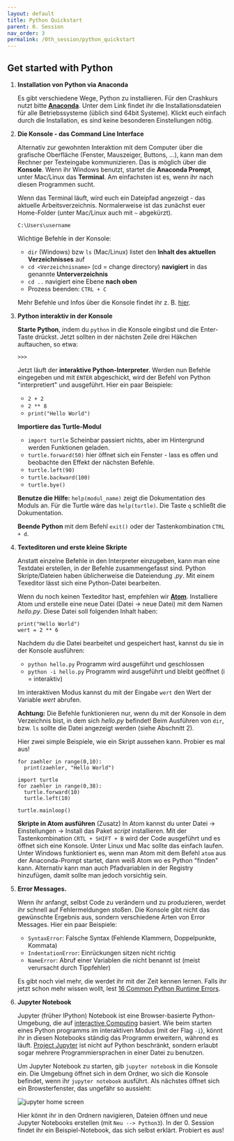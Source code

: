```yaml
---
layout: default
title: Python Quickstart
parent: 0. Session
nav_order: 3
permalink: /0th_session/python_quickstart
---
```


## Get started with Python

1. **Installation von Python via Anaconda**

    Es gibt verschiedene Wege, Python zu installieren. Für den Crashkurs nutzt bitte [**Anaconda**](https://www.anaconda.com/products/individual). Unter dem Link findet ihr die    Installationsdateien für alle Betriebssysteme (üblich sind 64bit Systeme). Klickt euch einfach durch die Installation, es sind keine besonderen Einstellungen nötig.


2. **Die Konsole - das Command Line Interface**

    Alternativ zur gewohnten Interaktion mit dem Computer über die grafische Oberfläche (Fenster, Mauszeiger, Buttons, ...), kann man dem Rechner per Texteingabe kommunizieren.
    Das is möglich über die **Konsole**. Wenn ihr Windows benutzt, startet die **Anaconda Prompt**, unter Mac/Linux das **Terminal**. Am einfachsten ist es, wenn ihr nach diesen Programmen sucht.

    Wenn das Terminal läuft, wird euch ein Dateipfad angezeigt - das aktuelle Arbeitsverzeichnis. Normalerweise ist das zunächst euer Home-Folder (unter Mac/Linux auch mit `~` abgekürzt).
    ```
    C:\Users\username
    ```
    Wichtige Befehle in der Konsole:
    * `dir` (Windows) bzw `ls` (Mac/Linux) listet den **Inhalt des aktuellen Verzeichnisses** auf
    * `cd <Verzeichnisname>` (cd = change directory) **navigiert** in das genannte **Unterverzeichnis**
    * `cd ..` navigiert eine Ebene **nach oben**
    * Prozess beenden: `CTRL + C`

    Mehr Befehle und Infos über die Konsole findet ihr z. B. [hier](https://towardsdatascience.com/a-quick-guide-to-using-command-line-terminal-96815b97b955).

3. **Python interaktiv in der Konsole**

    **Starte Python**, indem du `python` in die Konsole eingibst und die Enter-Taste drückst. Jetzt sollten in der nächsten Zeile drei Häkchen auftauchen, so etwa:
    ```     
    >>>
    ```
    Jetzt läuft der **interaktive Python-Interpreter**. Werden nun Befehle eingegeben und mit `ENTER` abgeschickt, wird der Befehl von Python "interpretiert" und ausgeführt.
    Hier ein paar Beispiele:
    * `2 + 2`
    * `2 ** 8`
    * `print("Hello World")`

    **Importiere das Turtle-Modul**
    * `import turtle` Scheinbar passiert nichts, aber im Hintergrund werden Funktionen geladen.
    * `turtle.forward(50)` hier öffnet sich ein Fenster - lass es offen und beobachte den Effekt der nächsten Befehle.
    * `turtle.left(90)`
    * `turtle.backward(100)`
    * `turtle.bye()`

    **Benutze die Hilfe:** `help(modul_name)` zeigt die Dokumentation des Moduls an. Für die Turtle wäre das `help(turtle)`.
    Die Taste `q` schließt die Dokumentation.

    **Beende Python** mit dem Befehl `exit()` oder der Tastenkombination `CTRL + d`.

4. **Texteditoren und erste kleine Skripte**

    Anstatt einzelne Befehle in den Interpreter einzugeben, kann man eine Textdatei erstellen, in der Befehle zusammengefasst sind.
    Python Skripte/Dateien haben üblicherweise die Dateiendung *.py*. Mit einem Texeditor lässt sich eine Python-Datei bearbeiten.

    Wenn du noch keinen Texteditor hast, empfehlen wir **[Atom](https://atom.io)**. Installiere Atom und erstelle eine neue Datei (Datei -> neue Datei) mit dem Namen *hello.py*.     Diese Datei soll folgenden Inhalt haben:
    ```
    print("Hello World")
    wert = 2 ** 6
    ```
    Nachdem du die Datei bearbeitet und gespeichert hast, kannst du sie in der Konsole ausführen:

    * `python hello.py` Programm wird ausgeführt und geschlossen
    * `python -i hello.py` Programm wird ausgeführt und bleibt geöffnet (i = interaktiv)

    Im interaktiven Modus kannst du mit der Eingabe `wert` den Wert der Variable *wert* abrufen.

    **Achtung:** Die Befehle funktionieren nur, wenn du mit der Konsole in dem Verzeichnis bist, in dem sich *hello.py* befindet!
    Beim Ausführen von `dir`, bzw. `ls` sollte die Datei angezeigt werden (siehe Abschnitt 2).

    Hier zwei simple Beispiele, wie ein Skript aussehen kann. Probier es mal aus!
    ```
    for zaehler in range(0,10):
      print(zaehler, "Hello World")
    ```
    ```
    import turtle
    for zaehler in range(0,38):
      turtle.forward(10)
      turtle.left(10)

    turtle.mainloop()
    ```

    **Skripte in Atom ausführen** (Zusatz) In Atom kannst du unter Datei -> Einstellungen -> Install das Paket *script* installieren. Mit der Tastenkombination `CRTL + SHIFT + B` wird der Code ausgeführt und es öffnet sich eine Konsole. Unter Linux und Mac sollte das einfach laufen. Unter Windows funktioniert es, wenn man Atom mit dem Befehl `atom` aus der Anaconda-Prompt startet, dann weiß Atom wo es Python "finden" kann. Alternativ kann man auch Pfadvariablen in der Registry hinzufügen, damit sollte man jedoch vorsichtig sein.

7. **Error Messages.**

    Wenn ihr anfangt, selbst Code zu verändern und zu produzieren, werdet ihr schnell auf Fehlermeldungen stoßen. Die Konsole gibt nicht das gewünschte Ergebnis aus, sondern verschiedene Arten von Error Messages. Hier ein paar Beispiele:
    * `SyntaxError`: Falsche Syntax (Fehlende Klammern, Doppelpunkte, Kommata)
    * `IndentationError`: Einrückungen sitzen nicht richtig
    * `NameError`: Abruf einer Variablen die nicht benannt ist (meist verursacht durch Tippfehler)

    Es gibt noch viel mehr, die werdet ihr mit der Zeit kennen lernen. Falls ihr jetzt schon mehr wissen wollt, lest [16 Common Python Runtime Errors](https://inventwithpython.com/blog/2012/07/09/16-common-python-runtime-errors-beginners-find).

9. **Jupyter Notebook**

    Jupyter (früher IPython) Notebook ist eine Browser-basierte Python-Umgebung, die auf [interactive Computing](https://en.wikipedia.org/wiki/Interactive_computing) basiert. Wie beim starten eines Python programms im interaktiven Modus (mit der Flag `-i`), könnt ihr in diesen Notebooks ständig das Programm erweitern, während es läuft. [Project Jupyter](https://de.wikipedia.org/wiki/Project_Jupyter) ist nicht auf Python beschränkt, sondern erlaubt sogar mehrere Programmiersprachen in einer Datei zu benutzen.

    Um Jupyter Notebook zu starten, gib `jupyter notebook` in die Konsole ein. Die Umgebung öffnet sich in dem Ordner, wo sich die Konsole befindet, wenn ihr  `jupyter notebook` ausführt. Als nächstes öffnet sich ein Browsterfenster, das ungefähr so aussieht:

    ![jupyter home screen](/imgs/jupyter_home.png)

    Hier könnt ihr in den Ordnern navigieren, Dateien öffnen und neue Jupyter Notebooks erstellen (mit `Neu --> Python3`). In der 0. Session findet ihr ein Beispiel-Notebook, das sich selbst erklärt. Probiert es aus!
